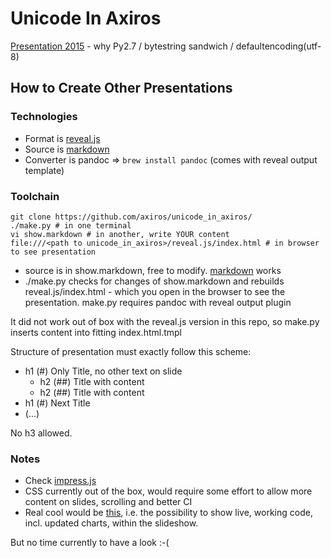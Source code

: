 # Unicode In Axiros 
[Presentation 2015](https://axchange.axiros.com/multimedia/unicode/unicode_in_axiros/reveal.js/index.html#/text-in-axiros-python-processes) - why Py2.7 / bytestring sandwich / defaultencoding(utf-8)



## How to Create Other Presentations

### Technologies

- Format is [reveal.js](http://lab.hakim.se/reveal-js/#/)
- Source is [markdown](https://github.com/adam-p/markdown-here/wiki/Markdown-Cheatsheet)
- Converter is pandoc => ``brew install pandoc``  (comes with reveal output template)

### Toolchain

    git clone https://github.com/axiros/unicode_in_axiros/
    ./make.py # in one terminal
    vi show.markdown # in another, write YOUR content
    file:///<path to unicode_in_axiros>/reveal.js/index.html # in browser to see presentation

- source is in show.markdown, free to modify.  [markdown](https://github.com/adam-p/markdown-here/wiki/Markdown-Cheatsheet) works 
- ./make.py checks for changes of show.markdown and rebuilds reveal.js/index.html - which you open in the browser to see the presentation. make.py requires pandoc with reveal output plugin

It did not work out of box with the reveal.js version in this repo, so make.py inserts content into fitting index.html.tmpl

Structure of presentation must exactly follow this scheme:

- h1 (#) Only Title, no other text on slide
   - h2 (##) Title with content
   - h2 (##) Title with content
- h1 (#) Next Title
- (...)

No h3 allowed.

### Notes

- Check [impress.js](http://bartaz.github.io/impress.js/#/bored)
- CSS currently out of the box, would require some effort to allow more content on slides, scrolling and better CI
- Real cool would be [this](https://github.com/damianavila/RISE), i.e. the possibility to show live, working code, incl. updated charts, within the slideshow. 

But no time currently to have a look :-(



